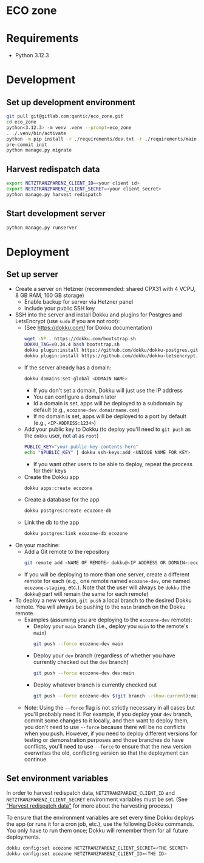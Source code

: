 # ECO zone

# Requirements

- Python 3.12.3

# Development

## Set up development environment

```bash
git pull git@gitlab.com:qantic/eco_zone.git
cd eco_zone
python<3.12.3> -m venv .venv --prompt=eco_zone
. ./.venv/bin/activate
python -m pip install -r ./requirements/dev.txt -r ./requirements/main.txt
pre-commit init
python manage.py migrate
```

## Harvest redispatch data

```bash
export NETZTRANZPARENZ_CLIENT_ID=<your client id>
export NETZTRANZPARENZ_CLIENT_SECRET=<your client secret>
python manage.py harvest redispatch
```

## Start development server

```bash
python manage.py runserver
```

# Deployment

## Set up server

- Create a server on Hetzner (recommended: shared CPX31 with 4 VCPU, 8 GB RAM, 160 GB storage)
  - Enable backup for server via Hetzner panel
  - Include your public SSH key
- SSH into the server and install Dokku and plugins for Postgres and LetsEncrypt (use `sudo` if you are not root):
  - (See https://dokku.com/ for Dokku documentation)
    ```bash
    wget -NP . https://dokku.com/bootstrap.sh
    DOKKU_TAG=v0.34.4 bash bootstrap.sh
    dokku plugin:install https://github.com/dokku/dokku-postgres.git
    dokku plugin:install https://github.com/dokku/dokku-letsencrypt.git
    ```
  - If the server already has a domain:
    ```bash
    dokku domains:set-global <DOMAIN NAME>
    ```
    - If you don't set a domain, Dokku will just use the IP address
    - You can configure a domain later
    - Id a domain is set, apps will be deployed to a subdomain by default (e.g., `ecozone-dev.domainname.com`)
    - If no domain is set, apps will be deployed to a port by default (e.g., `<IP-ADDRESS:1234>`)
  - Add your public key to Dokku (to deploy you'll need to `git push` as the `dokku` user, not at as `root`)
    ```bash
    PUBLIC_KEY="your-public-key-contents-here"
    echo "$PUBLIC_KEY" | dokku ssh-keys:add <UNIQUE NAME FOR KEY>
    ```
    - If you want other users to be able to deploy, repeat the process for their keys
  - Create the Dokku app
    ```bash
    dokku apps:create ecozone
    ```
  - Create a database for the app
    ```bash
    dokku postgres:create ecozone-db
    ```
  - Link the db to the app
    ```bash
    dokku postgres:link ecozone-db ecozone
    ```
- On your machine:
  - Add a Git remote to the repository
    ```bash
    git remote add <NAME OF REMOTE> dokku@<IP ADDRESS OR DOMAIN>:ecozone
    ```
   - If you will be deploying to more than one server, create a different remote for each (e.g., one remote named `ecozone-dev`, one named `ecozone-staging`, etc.). Note that the user will always be `dokku` (the `dokku@` part will remain the same for each remote)
- To deploy a new version, `git push` a local branch to the desired Dokku remote. You will always be pushing to the `main` branch on the Dokku remote.
  - Examples (assuming you are deploying to the `ecozone-dev` remote):
    - Deploy your `main` branch (i.e., deploy you `main` to the remote's `main`)
      ```bash
      git push --force ecozone-dev main
      ```
    - Deploy your `dev` branch (regardless of whether you have currently checked out the `dev` branch)
      ```bash
      git push --force ecozone-dev dev:main
      ```
    - Deploy whatever branch is currently checked out
      ```bash
      git push --force ecozone-dev $(git branch --show-current):main
      ```
  - Note: Using the `--force` flag is not strictly necessary in all cases but you'll probably need it. For example, if you deploy your `dev` branch, commit some changes to it locally, and then want to deploy them, you don't need to use `--force` because there will be no conflicts when you push. However, if you need to deploy different versions for testing or demonstration purposes and those branches do have conflicts, you'll need to use `--force` to ensure that the new version overwrites the old, conflicting version so that the deployment can continue.

## Set environment variables

In order to harvest redispatch data, `NETZTRANZPARENZ_CLIENT_ID` and `NETZTRANZPARENZ_CLIENT_SECRET` environment variables must be set. (See ["Harvest redispatch data"](#harvest-redispatch-data) for more about the harvesting process.)

To ensure that the environment variables are set every time Dokku deploys the app (or runs it for a cron job, etc.), use the following Dokku commands. You only have to run them once; Dokku will remember them for all future deployments.

```bash
dokku config:set ecozone NETZTRANZPARENZ_CLIENT_SECRET=<THE SECRET>
dokku config:set ecozone NETZTRANZPARENZ_CLIENT_ID=<THE ID>
```

